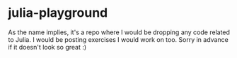# julia-playground

As the name implies, it's a repo where I would be dropping any code related to Julia. I would be posting exercises I would work on too. Sorry in advance if it doesn't look so great :)
